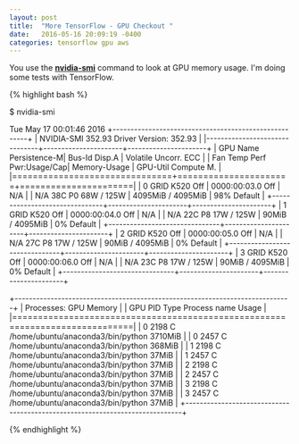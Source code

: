 ```yaml
---
layout: post
title:  "More TensorFlow - GPU Checkout "
date:   2016-05-16 20:09:19 -0400 
categories: tensorflow gpu aws
---
```


You use the **[nvidia-smi](http://developer.download.nvidia.com/compute/cuda/6_0/rel/gdk/nvidia-smi.331.38.pdf)** command to look at GPU memory usage.
I'm doing some tests with TensorFlow.

{% highlight bash %}

$ nvidia-smi

Tue May 17 00:01:46 2016
+------------------------------------------------------+
| NVIDIA-SMI 352.93     Driver Version: 352.93         |
|-------------------------------+----------------------+----------------------+
| GPU  Name        Persistence-M| Bus-Id        Disp.A | Volatile Uncorr. ECC |
| Fan  Temp  Perf  Pwr:Usage/Cap|         Memory-Usage | GPU-Util  Compute M. |
|===============================+======================+======================|
|   0  GRID K520           Off  | 0000:00:03.0     Off |                  N/A |
| N/A   38C    P0    68W / 125W |   4095MiB /  4095MiB |     98%      Default |
+-------------------------------+----------------------+----------------------+
|   1  GRID K520           Off  | 0000:00:04.0     Off |                  N/A |
| N/A   22C    P8    17W / 125W |     90MiB /  4095MiB |      0%      Default |
+-------------------------------+----------------------+----------------------+
|   2  GRID K520           Off  | 0000:00:05.0     Off |                  N/A |
| N/A   27C    P8    17W / 125W |     90MiB /  4095MiB |      0%      Default |
+-------------------------------+----------------------+----------------------+
|   3  GRID K520           Off  | 0000:00:06.0     Off |                  N/A |
| N/A   23C    P8    17W / 125W |     90MiB /  4095MiB |      0%      Default |
+-------------------------------+----------------------+----------------------+

+-----------------------------------------------------------------------------+
| Processes:                                                       GPU Memory |
|  GPU       PID  Type  Process name                               Usage      |
|=============================================================================|
|    0      2198    C   /home/ubuntu/anaconda3/bin/python             3710MiB |
|    0      2457    C   /home/ubuntu/anaconda3/bin/python              368MiB |
|    1      2198    C   /home/ubuntu/anaconda3/bin/python               37MiB |
|    1      2457    C   /home/ubuntu/anaconda3/bin/python               37MiB |
|    2      2198    C   /home/ubuntu/anaconda3/bin/python               37MiB |
|    2      2457    C   /home/ubuntu/anaconda3/bin/python               37MiB |
|    3      2198    C   /home/ubuntu/anaconda3/bin/python               37MiB |
|    3      2457    C   /home/ubuntu/anaconda3/bin/python               37MiB |
+-----------------------------------------------------------------------------+




{% endhighlight %}


